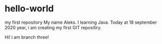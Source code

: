 # hello-world
my first repository
My name Aleks. I learning Java. Today at 18 september 2020 year, i am creating my first GIT repositiry.



Hi! i am branch three!
